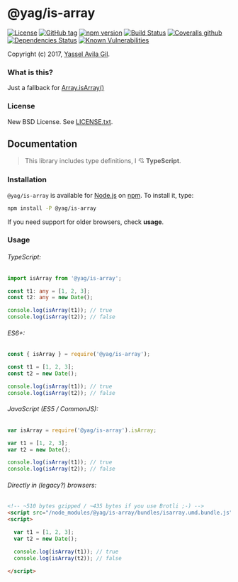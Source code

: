 @yag/is-array
=====

[![License](https://img.shields.io/badge/license-BSD%203--Clause-green.svg?style=flat-square)](https://raw.githubusercontent.com/yasselavila/js-is-array/master/LICENSE.txt)
[![GitHub tag](https://img.shields.io/github/tag/yasselavila/js-is-array.svg?style=flat-square)](https://github.com/yasselavila/js-is-array/releases)
[![npm version](http://img.shields.io/npm/v/@yag/is-array.svg?style=flat-square)](https://npmjs.org/package/@yag/is-array)
[![Build Status](https://img.shields.io/travis/yasselavila/js-is-array.svg?style=flat-square)](https://travis-ci.org/yasselavila/js-is-array)
[![Coveralls github](https://img.shields.io/coveralls/github/yasselavila/js-is-array/master.svg?style=flat-square)](https://coveralls.io/r/yasselavila/js-is-array?branch=master)
[![Dependencies Status](https://david-dm.org/yasselavila/js-is-array.svg?style=flat-square)](https://david-dm.org/yasselavila/js-is-array)
[![Known Vulnerabilities](https://snyk.io/test/github/yasselavila/js-is-array/badge.svg)](https://snyk.io/test/github/yasselavila/js-is-array)

Copyright (c) 2017, [Yassel Avila Gil](http://yasselavila.com).

### What is this?

Just a fallback for [Array.isArray()](https://developer.mozilla.org/en-US/docs/Web/JavaScript/Reference/Global_Objects/Array/isArray)

### License

New BSD License. See [LICENSE.txt](./LICENSE.txt).

## Documentation

> This library includes type definitions, I :cupid: **TypeScript**.

### Installation

`@yag/is-array` is available for [Node.js](http://npmjs.org) on [npm](http://npmjs.org). To install it, type:

```bash
npm install -P @yag/is-array
```

If you need support for older browsers, check **usage**.

### Usage

###### TypeScript:
```ts
import isArray from '@yag/is-array';

const t1: any = [1, 2, 3];
const t2: any = new Date();

console.log(isArray(t1)); // true
console.log(isArray(t2)); // false
```

###### ES6+:
```js
const { isArray } = require('@yag/is-array');

const t1 = [1, 2, 3];
const t2 = new Date();

console.log(isArray(t1)); // true
console.log(isArray(t2)); // false
```

###### JavaScript (ES5 / CommonJS):
```js
var isArray = require('@yag/is-array').isArray;

var t1 = [1, 2, 3];
var t2 = new Date();

console.log(isArray(t1)); // true
console.log(isArray(t2)); // false
```

###### Directly in (*legacy?*) browsers:
```html
<!-- ~510 bytes gzipped / ~435 bytes if you use Brotli ;-) -->
<script src="/node_modules/@yag/is-array/bundles/isarray.umd.bundle.js"></script>
<script>

  var t1 = [1, 2, 3];
  var t2 = new Date();

  console.log(isArray(t1)); // true
  console.log(isArray(t2)); // false

</script>
```
